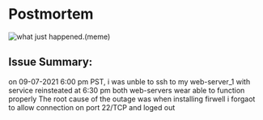 # Postmortem
![what just happened.(meme)](https://s3.memeshappen.com/memes/what-just-happened-.jpg)
## Issue Summary:
on 09-07-2021 6:00 pm PST, i was unble to ssh to my web-server_1 with service reinsteated at 6:30 pm both web-servers wear able to function properly  The root cause of the outage was when installing firwell i forgaot to allow connection on port 22/TCP and loged out 



